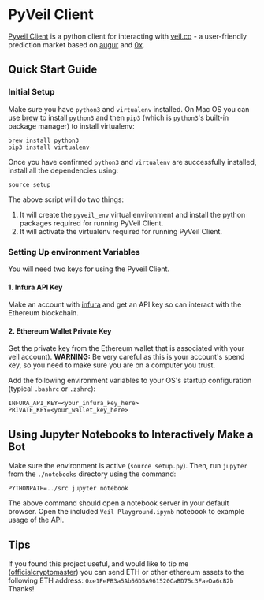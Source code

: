 PyVeil Client
=============
[Pyveil Client](https://github.com/officialcryptomaster/pyveil) is a python client for interacting with [veil.co](https://veil.co) - a user-friendly prediction market based on [augur](https://www.augur.net/) and [0x](https://0x.org/).

Quick Start Guide
-----------------
### Initial Setup
Make sure you have `python3` and `virtualenv` installed. On Mac OS you can use [brew](https://brew.sh/) to install `python3` and then `pip3` (which is `python3`'s built-in package manager) to install virtualenv:
```
brew install python3
pip3 install virtualenv
```
Once you have confirmed `python3` and `virtualenv` are successfully installed, install all the dependencies using:
```
source setup
```
The above script will do two things:
1. It will create the `pyveil_env` virtual environment and install the python packages required for running PyVeil Client.
2. It will activate the virtualenv required for running PyVeil Client.

### Setting Up environment Variables
You will need two keys for using the Pyveil Client.
#### 1. Infura API Key
Make an account with [infura](infura.io) and get an API key so can interact with the Ethereum blockchain.
#### 2. Ethereum Wallet Private Key 
Get the private key from the Ethereum wallet that is associated with your veil account). **WARNING:** Be very careful as this is your account's spend key, so you need to make sure you are on a computer you trust.


Add the following environment variables to your OS's startup configuration (typical `.bashrc` or `.zshrc`):
```
INFURA_API_KEY=<your_infura_key_here>
PRIVATE_KEY=<your_wallet_key_here>
```

Using Jupyter Notebooks to Interactively Make a Bot
---------------------------------------------------
Make sure the environment is active (`source setup.py`). Then, run `jupyter` from the `./notebooks` directory using the command:
```
PYTHONPATH=../src jupyter notebook
```
The above command should open a notebook server in your default browser. Open the included `Veil Playground.ipynb` notebook to example usage of the API.

Tips
----
If you found this project useful, and would like to tip me ([officialcryptomaster](https://github.com/officialcryptomaster/)) you can send ETH or other ethereum assets to the following ETH address:
`0xe1FeFB3a5Ab56D5A961520CaBD75c3FaeDa6cB2b`
Thanks!